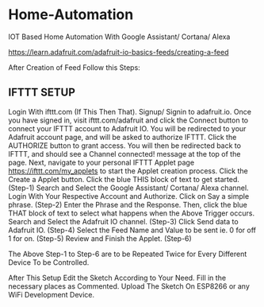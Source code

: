 # Home-Automation
IOT Based Home Automation With Google Assistant/ Cortana/ Alexa

https://learn.adafruit.com/adafruit-io-basics-feeds/creating-a-feed



After Creation of Feed Follow this Steps:

IFTTT SETUP
-

Login With ifttt.com (If This Then That).
Signup/ Signin to adafruit.io.
Once you have signed in, visit ifttt.com/adafruit and click the Connect button to connect your IFTTT account to Adafruit IO.
You will be redirected to your Adafruit account page, and will be asked to authorize IFTTT. Click the AUTHORIZE button to grant access.
You will then be redirected back to IFTTT, and should see a Channel connected! message at the top of the page.
Next, navigate to your personal IFTTT Applet page https://ifttt.com/my_applets to start the Applet creation process.
Click the Create a Applet button.
Click the blue THIS block of text to get started. (Step-1)
Search and Select the Google Assistant/ Cortana/ Alexa channel.
Login With Your Respective Account and Authorize.
Click on Say a simple phrase. (Step-2)
Enter the Phrase and the Response.
Then, click the blue THAT block of text to select what happens when the Above Trigger occurs.
Search and Select the Adafruit IO channel. (Step-3)
Click Send data to Adafruit IO. (Step-4)
Select the Feed Name and Value to be sent ie. 0 for off 1 for on. (Step-5)
Review and Finish the Applet. (Step-6)

The Above Step-1 to Step-6 are to be Repeated Twice for Every Different Device To be Controlled.

After This Setup Edit the Sketch According to Your Need.
Fill in the necessary places as Commented. 
Upload The Sketch On ESP8266 or any WiFi Development Device.
